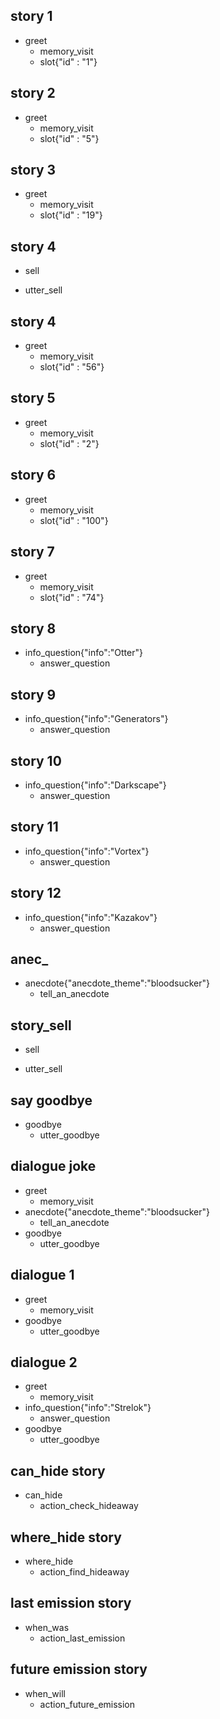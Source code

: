 
## story 1
* greet
  - memory_visit
  - slot{"id" : "1"}
  
## story 2
* greet
  - memory_visit
  - slot{"id" : "5"}
  
## story 3
* greet
  - memory_visit
  - slot{"id" : "19"}
  
## story 4
* sell
 - utter_sell

## story 4
* greet
  - memory_visit
  - slot{"id" : "56"}

## story 5
* greet
  - memory_visit
  - slot{"id" : "2"}

## story 6
* greet
  - memory_visit
  - slot{"id" : "100"}

## story 7
* greet
  - memory_visit
  - slot{"id" : "74"}

## story 8
* info_question{"info":"Otter"}
  - answer_question

## story 9
* info_question{"info":"Generators"}
  - answer_question

## story 10
* info_question{"info":"Darkscape"}
  - answer_question

## story 11
* info_question{"info":"Vortex"}
  - answer_question

## story 12
* info_question{"info":"Kazakov"}
  - answer_question

## anec_
* anecdote{"anecdote_theme":"bloodsucker"}
  - tell_an_anecdote

## story_sell
* sell
 - utter_sell

## say goodbye
* goodbye
  - utter_goodbye

## dialogue joke
* greet
  - memory_visit
* anecdote{"anecdote_theme":"bloodsucker"}
  - tell_an_anecdote
* goodbye
  - utter_goodbye

## dialogue 1
* greet
  - memory_visit
* goodbye
  - utter_goodbye

## dialogue 2
* greet
  - memory_visit
* info_question{"info":"Strelok"}
  - answer_question
* goodbye
  - utter_goodbye

## can_hide story
* can_hide
  - action_check_hideaway

## where_hide story
* where_hide
  - action_find_hideaway

## last emission story
* when_was
  - action_last_emission

## future emission story
* when_will
  - action_future_emission

